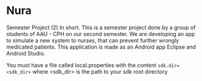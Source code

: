 Nura
====

Semester Project (2)
In short.
This is a semester project done by a group of students of AAU - CPH on our second semester.
We are developing an app to simulate a new system to nurses, that can prevent further wrongly medicated patients.
This application is made as an Android app Eclipse and Android Studio.

You must have a file called local.properties with the content ```sdk.dir=<sdk_dir>``` where <sdk_dir> is the path to your sdk root directory

